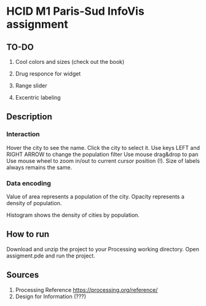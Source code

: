 # HCID M1 Paris-Sud InfoVis assignment

## TO-DO
1. Cool colors and sizes (check out the book)
4. Drug responce for widget

5. Range slider
7. Excentric labeling



## Description
### Interaction
Hover the city to see the name.
Click the city to select it.
Use keys LEFT and RIGHT ARROW to change the population filter
Use mouse drag&drop to pan
Use mouse wheel to zoom in/out to current cursor position (!).
Size of labels always remains the same.

### Data encoding
Value of area represents a population of the city.
Opacity represents a density of population.

Histogram shows the density of cities by population.


## How to run
Download and unzip the project to your Processing working directory.
Open assigment.pde and run the project.

## Sources
1. Processing Reference https://processing.org/reference/
2. Design for Information (???)
